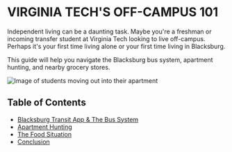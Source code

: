 # VIRGINIA TECH'S OFF-CAMPUS 101

Independent living can be a daunting task. Maybe you're a freshman or incoming transfer student at Virginia Tech looking to live off-campus. Perhaps it's your first time living alone or your first time living in Blacksburg.

This guide will help you navigate the Blacksburg bus system, apartment hunting, and nearby grocery stores. 

![Image of students moving out into their apartment](https://housing.vt.edu/content/housing_vt_edu/en/experience/movein/_jcr_content/article-image.transform/m-medium/image.jpg)

## Table of Contents
- [Blacksburg Transit App & The Bus System](Blacksburg-Transit-App-&-The-Bus-System)
- [Apartment Hunting](Apartment-Hunting)
- [The Food Situation](The-Food-Situation)
- [Conclusion](Conclusion)